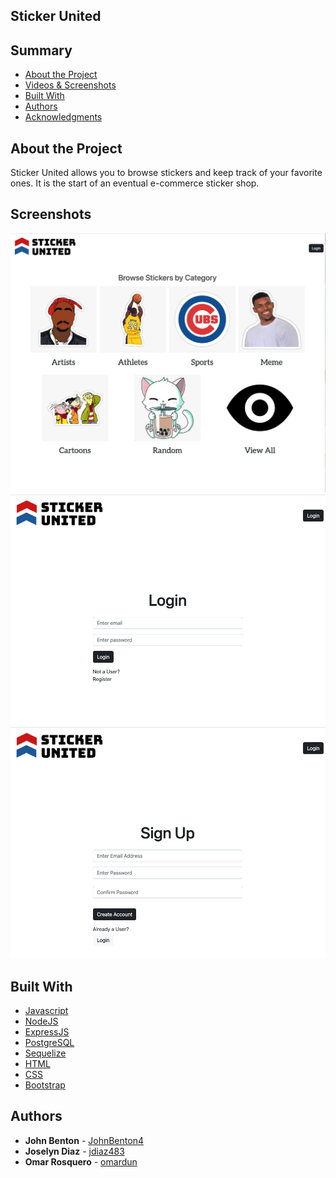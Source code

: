 ## Sticker United

## Summary
 - [About the Project](#about-the-project)
 - [Videos & Screenshots](#videos-and-screenshots)
 - [Built With](#built-with)
 - [Authors](#authors)
 - [Acknowledgments](#acknowledgments)

## About the Project
Sticker United allows you to browse stickers and keep track of your favorite ones. It is the start of an eventual e-commerce sticker shop. 

## Screenshots
<img src="public/image/SS01.png">
<img src="public/image/SS02.png">
<img src="public/image/SS03.png">

## Built With
  - [Javascript](https://www.javascript.com/)
  - [NodeJS](https://nodejs.org/en/)
  - [ExpressJS](https://expressjs.com/)
  - [PostgreSQL](https://www.postgresql.org/)
  - [Sequelize](https://sequelize.org/)
  - [HTML](https://www.w3schools.com/html/default.asp)
  - [CSS](https://www.w3schools.com/css/default.asp)
  - [Bootstrap](https://getbootstrap.com/)

## Authors
 - **John Benton** - [JohnBenton4](https://github.com/JohnBenton4)
 - **Joselyn Diaz** - [jdiaz483](https://github.com/jdiaz483)
 - **Omar Rosquero** - [omardun](https://github.com/omardun)

